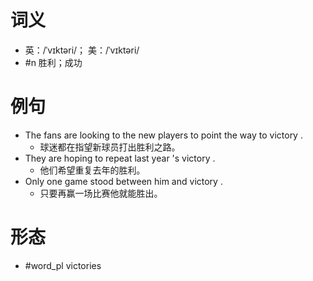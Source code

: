 # 词义
- 英：/ˈvɪktəri/； 美：/ˈvɪktəri/
- #n 胜利；成功
# 例句
- The fans are looking to the new players to point the way to victory .
	- 球迷都在指望新球员打出胜利之路。
- They are hoping to repeat last year 's victory .
	- 他们希望重复去年的胜利。
- Only one game stood between him and victory .
	- 只要再赢一场比赛他就能胜出。
# 形态
- #word_pl victories
